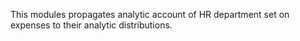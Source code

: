 This modules propagates analytic account of HR department set on expenses to their analytic distributions. 
